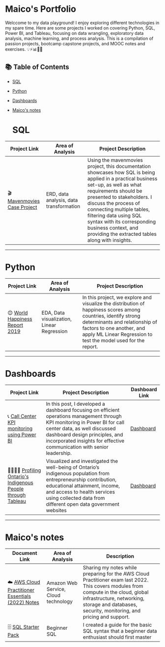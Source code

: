 # Maico's Portfolio

Welccome to my data playground! I enjoy exploring different technologies in my spare time. Here are some projects I worked on covering Python, SQL, Power BI, and Tableau, focusing on data wrangling, exploratory data analysis, machine learning, and process analysis. This is a compilation of passion projects, bootcamp capstone projects, and MOOC notes and exercises. 💡⚡📊👩‍💻

## 📚 Table of Contents
- [SQL](#sql)
- [Python](#python)
- [Dashboards](#dashboards)
- [Maico's notes](#maicos-notes)

  # SQL
| Project Link | Area of Analysis | Project Description | 
|---|---|---|
| 🎬 [Mavenmovies Case Project](https://maicorebong.medium.com/practical-sql-project-mavenmovies-880e84103b9)| ERD, data analysis, data transformation | Using the mavenmovies project, this documentation showcases how SQL is being applied in a practical business set-up, as well as what requirements should be presented to stakeholders. I discuss the process of connecting multiple tables, filtering data using SQL syntax with its corresponding business context, and providing the extracted tables along with insights. | 

***

  # Python
| Project Link | Area of Analysis | Project Description | 
|---|---|---|
| 😊 [World Happiness Report 2019](https://maicorebong.github.io/Analyzing-World-Happiness-Report-2019/)| EDA, Data visualization, Linear Regression | In this project, we explore and visualize the distribution of happiness scores among countries, identify strong determinants and relationship of factors to one another, and apply ML Linear Regression to test the model used for the report. | 

***

# Dashboards
| Project Link | Project Description | Dashboard Link |
|---|---|---|
| 📞 [Call Center KPI monitoring using Power BI](https://maicorebong.medium.com/call-center-kpi-monitoring-using-power-cd2371d012e1) | In this post, I developed a dashboard focusing on efficient operations management through KPI monitoring in Power BI for call center data, as well discussed dashboard design principles, and incorporated insights for effective communication with senior leadership. | [Dashboard](https://app.powerbi.com/view?r=eyJrIjoiOTY1MjI3NDMtM2VjYi00OTVhLTgyYzYtMDM0NTI3ODg5ZGZkIiwidCI6ImNmYWQ4MGQzLTZiYTAtNDU4Ny1hMGUzLTE3Mzg1YzE0ZTZlNiIsImMiOjZ9) |
| 👨‍👩‍👦‍👦 [Profiling Ontario's Indigenous People through Tableau](https://public.tableau.com/app/profile/maico.rebong/viz/BAN140-FinalProject/GettingtoKnowourIPCommunities) | Visualized and investigated the well-being of Ontario’s indigenous population from entrepreneurship contribution, educational attainment, income, and access to health services using collected data from different open data government websites | [Dashboard](https://public.tableau.com/app/profile/maico.rebong/viz/BAN140-FinalProject/GettingtoKnowourIPCommunities) |

***

# Maico's notes
| Document Link | Area of Analysis | Description | 
|---|---|---|
| ☁️ [AWS Cloud Practitioner Essentials (2022) Notes](https://drive.google.com/file/d/12KdiXTSX9ACIWVa33cts-txpUxDzVD79/view)| Amazon Web Service, Cloud technology | Sharing my notes while preparing for the AWS Cloud Practitioner exam last 2022. This covers modules from compute in the cloud, global infrastructure, networking, storage and databases, security, monitoring, and pricing and support. | 
| 🗄️ [SQL Starter Pack](https://medium.com/codex/sql-starter-pack-75f18fe8d220)| Beginner SQL | I created a guide for the basic SQL syntax that a beginner data enthusiast should first master | 

